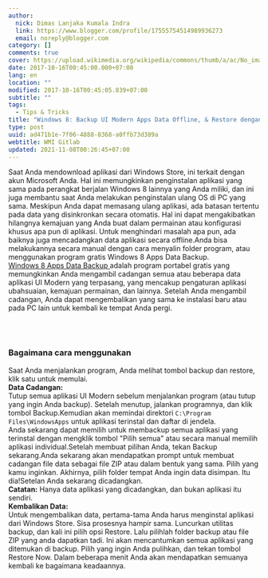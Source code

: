 ```yaml
---
author:
  nick: Dimas Lanjaka Kumala Indra
  link: https://www.blogger.com/profile/17555754514989936273
  email: noreply@blogger.com
category: []
comments: true
cover: https://upload.wikimedia.org/wikipedia/commons/thumb/a/ac/No_image_available.svg/2048px-No_image_available.svg.png
date: 2017-10-16T00:45:00.000+07:00
lang: en
location: ""
modified: 2017-10-16T00:45:05.839+07:00
subtitle: ""
tags:
  - Tips & Tricks
title: "Windows 8: Backup UI Modern Apps Data Offline, & Restore dengan mudah"
type: post
uuid: ad471b1e-7f06-4888-8368-a0ffb73d389a
webtitle: WMI Gitlab
updated: 2021-11-08T00:26:45+07:00
---
```


Saat Anda mendownload aplikasi dari Windows Store, ini terkait dengan akun     Microsoft Anda. Hal ini memungkinkan penginstalan aplikasi yang sama pada     perangkat berjalan Windows 8 lainnya yang Anda miliki, dan ini juga     membantu saat Anda melakukan penginstalan ulang OS di PC yang sama.     Meskipun Anda dapat memasang ulang aplikasi, ada batasan tertentu pada data     yang disinkronkan secara otomatis. Hal ini dapat mengakibatkan hilangnya     kemajuan yang Anda buat dalam permainan atau konfigurasi khusus apa pun di     aplikasi. Untuk menghindari masalah apa pun, ada baiknya juga mencadangkan     data aplikasi secara offline.Anda bisa melakukannya secara manual dengan     cara menyalin folder program, atau menggunakan program gratis Windows 8     Apps Data Backup. <br><a href="http://translate.googleusercontent.com/translate_c?depth=2&amp;nv=1&amp;rurl=translate.google.com&amp;sl=en&amp;sp=nmt4&amp;tl=id&amp;u=http://www.marcoronline.net/index.php/download/6-sicurezza4/639-windows-8-apps-data-backup.html&amp;usg=ALkJrhgjO-oC4fsfBUeW-8kWXusAulHRmQ" rel="noopener noreferer nofollow" target="_blank">        Windows 8 Apps Data Backup     </a>    adalah program portabel gratis yang memungkinkan Anda mengambil cadangan     semua atau beberapa data aplikasi UI Modern yang terpasang, yang mencakup     pengaturan aplikasi ubahsuaian, kemajuan permainan, dan lainnya. Setelah     Anda mengambil cadangan, Anda dapat mengembalikan yang sama ke instalasi     baru atau pada PC lain untuk kembali ke tempat Anda pergi.     <br><br><div><br></div><div><h3>        Bagaimana cara menggunakan     </h3>Saat Anda menjalankan program, Anda melihat tombol backup dan restore,         klik satu untuk memulai.     <br><center>        <ins id="aswift_0_expand"><ins id="aswift_0_anchor"></ins></ins>    </center><strong>Data Cadangan:</strong>        <br>        Tutup semua aplikasi UI Modern sebelum menjalankan program (atau tutup         yang ingin Anda backup). Setelah menutup, jalankan programnya, dan klik tombol Backup.Kemudian akan memindai direktori        <code>C:\Program Files\WindowsApps</code> untuk aplikasi terinstal dan         daftar di jendela.     <br>Anda sekarang dapat memilih untuk membackup semua aplikasi yang         terinstal dengan mengklik tombol "Pilih semua" atau secara manual         memilih aplikasi individual.Setelah membuat pilihan Anda, tekan Backup         sekarang.Anda sekarang akan mendapatkan prompt untuk membuat cadangan         file data sebagai file ZIP atau dalam bentuk yang sama. Pilih yang kamu         inginkan. Akhirnya, pilih folder tempat Anda ingin data disimpan. Itu         dia!Setelan Anda sekarang dicadangkan.     <br><strong>Catatan:</strong>        Hanya data aplikasi yang dicadangkan, dan bukan aplikasi itu sendiri.     <br><strong>Kembalikan Data:</strong>        <br>        Untuk mengembalikan data, pertama-tama Anda harus menginstal aplikasi         dari Windows Store. Sisa prosesnya hampir sama. Luncurkan utilitas         backup, dan kali ini pilih opsi Restore. Lalu pilihlah folder backup         atau file ZIP yang anda dapatkan tadi. Ini akan mencantumkan semua         aplikasi yang ditemukan di backup. Pilih yang ingin Anda pulihkan, dan         tekan tombol Restore Now. Dalam beberapa menit Anda akan mendapatkan         semuanya kembali ke bagaimana keadaannya.     </div><script>document.querySelectorAll("pre,code");
  pretext.forEach(function (el) {
    el.classList.toggle("notranslate", true);
  });</script>